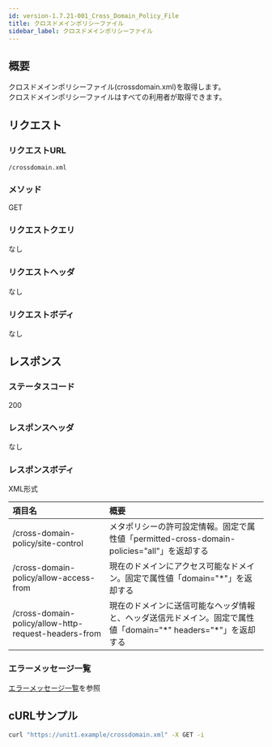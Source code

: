 ```yaml
---
id: version-1.7.21-001_Cross_Domain_Policy_File
title: クロスドメインポリシーファイル
sidebar_label: クロスドメインポリシーファイル
---
```

## 概要
クロスドメインポリシーファイル(crossdomain.xml)を取得します。  
クロスドメインポリシーファイルはすべての利用者が取得できます。

## リクエスト
### リクエストURL
```
/crossdomain.xml
```
### メソッド
GET
### リクエストクエリ
なし
### リクエストヘッダ
なし
### リクエストボディ
なし

## レスポンス
### ステータスコード
200
### レスポンスヘッダ
なし
### レスポンスボディ
XML形式

|項目名|概要|
|:--|:--|
|/cross-domain-policy/site-control|メタポリシーの許可設定情報。固定で属性値「permitted-cross-domain-policies="all"」を返却する|
|/cross-domain-policy/allow-access-from|現在のドメインにアクセス可能なドメイン。固定で属性値「domain="*"」を返却する|
|/cross-domain-policy/allow-http-request-headers-from|現在のドメインに送信可能なヘッダ情報と、ヘッダ送信元ドメイン。固定で属性値「domain="\*" headers="*"」を返却する|
### エラーメッセージ一覧
[エラーメッセージ一覧](004_Error_Messages.md)を参照

## cURLサンプル
```sh
curl "https://unit1.example/crossdomain.xml" -X GET -i
```

